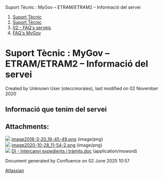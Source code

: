 Suport Tècnic : MyGov – ETRAM/ETRAM2 – Informació del servei  

1.  [Suport Tècnic](index.html)
2.  [Suport Tècnic](13893782.html)
3.  [02 - FAQ's serveis](26313393.html)
4.  [FAQ's MyGov](41519644.html)

Suport Tècnic : MyGov – ETRAM/ETRAM2 – Informació del servei
============================================================

Created by Unknown User (oteccmorales), last modified on 02 November 2020

Informació que tenim del servei
-------------------------------

  

  

Attachments:
------------

![](images/icons/bullet_blue.gif) [image2018-3-20\_16-45-49.png](attachments/41519708/41519709.png) (image/png)  
![](images/icons/bullet_blue.gif) [image2020-10-28\_11-54-2.png](attachments/41519708/41519710.png) (image/png)  
![](images/icons/bullet_blue.gif) [DI - Intercanvi expedients i tràmits.doc](attachments/41519708/41519711.doc) (application/msword)  

Document generated by Confluence on 02 June 2025 10:57

[Atlassian](http://www.atlassian.com/)